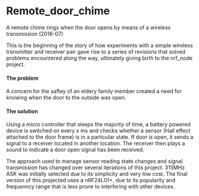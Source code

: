 # Remote_door_chime
A remote chime rings when the door opens by means of a wireless transmission (2016-07)

This is the beginning of the story of how experiments with a simple wireless transmitter and receiver pair gave rise to a series of revisions that solved problems encountered along the way, ultimately giving birth to the nrf_node project.

#### The problem
A concern for the saftey of an eldery family member created a need for knowing when the door to the outside was open.

#### The solution
Using a micro controller that sleeps the majority of time, a battery powered device is switched on every x ms and checks whether a sensor (Hall effect attached to the door frame) is in a particular state. If door is open, it sends a signal to a receiver located in another location. The receiver then plays a sound to indicate a door open signal has been received.

The approach used to manage sensor reading state changes and signal transmission has changed over several iterations of this project. 315MHz ASK was initially selected due to its simplicity and very low cost. The final version of this projected uses a nRF24L01+, due to its popularity and frequenncy range that is less prone to interfering with other devices.
